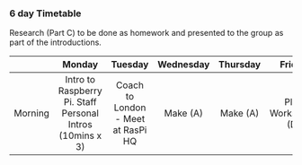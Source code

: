### 6 day Timetable

Research (Part C) to be done as homework and presented to the group as part of the introductions.

|         |                          Monday                           |              Tuesday               | Wednesday | Thursday |       Friday       |       Saturday        |
| ------- | :-------------------------------------------------------: | :--------------------------------: | :-------: | :------: | :----------------: | :-------------------: |
| Morning | Intro to Raspberry Pi. Staff Personal Intros (10mins x 3) | Coach to London - Meet at RasPi HQ | Make (A)  | Make (A) | Plan Workshops (D) | Deliver Workshops (D) |
